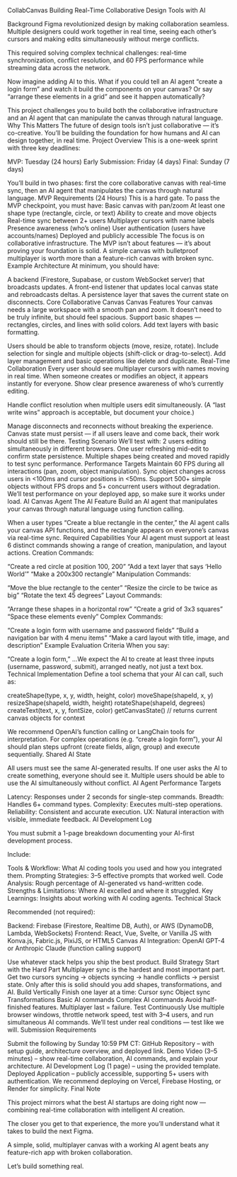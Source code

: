 CollabCanvas
Building Real-Time Collaborative Design Tools with AI

Background
Figma revolutionized design by making collaboration seamless. Multiple designers could work together in real time, seeing each other’s cursors and making edits simultaneously without merge conflicts.

This required solving complex technical challenges: real-time synchronization, conflict resolution, and 60 FPS performance while streaming data across the network.

Now imagine adding AI to this. What if you could tell an AI agent “create a login form” and watch it build the components on your canvas? Or say “arrange these elements in a grid” and see it happen automatically?

This project challenges you to build both the collaborative infrastructure and an AI agent that can manipulate the canvas through natural language.
Why This Matters
The future of design tools isn’t just collaborative — it’s co-creative. You’ll be building the foundation for how humans and AI can design together, in real time.
Project Overview
This is a one-week sprint with three key deadlines:

MVP: Tuesday (24 hours)
Early Submission: Friday (4 days)
Final: Sunday (7 days)

You’ll build in two phases: first the core collaborative canvas with real-time sync, then an AI agent that manipulates the canvas through natural language.
MVP Requirements (24 Hours)
This is a hard gate. To pass the MVP checkpoint, you must have:
 Basic canvas with pan/zoom
 At least one shape type (rectangle, circle, or text)
 Ability to create and move objects
 Real-time sync between 2+ users
 Multiplayer cursors with name labels
 Presence awareness (who’s online)
 User authentication (users have accounts/names)
 Deployed and publicly accessible
The focus is on collaborative infrastructure.
The MVP isn’t about features — it’s about proving your foundation is solid. A simple canvas with bulletproof multiplayer is worth more than a feature-rich canvas with broken sync.
Example Architecture
At minimum, you should have:

A backend (Firestore, Supabase, or custom WebSocket server) that broadcasts updates.
A front-end listener that updates local canvas state and rebroadcasts deltas.
A persistence layer that saves the current state on disconnects.
Core Collaborative Canvas
Canvas Features
Your canvas needs a large workspace with a smooth pan and zoom. It doesn’t need to be truly infinite, but should feel spacious. Support basic shapes — rectangles, circles, and lines with solid colors. Add text layers with basic formatting.

Users should be able to transform objects (move, resize, rotate). Include selection for single and multiple objects (shift-click or drag-to-select). Add layer management and basic operations like delete and duplicate.
Real-Time Collaboration 
Every user should see multiplayer cursors with names moving in real time. When someone creates or modifies an object, it appears instantly for everyone. Show clear presence awareness of who’s currently editing.

Handle conflict resolution when multiple users edit simultaneously. (A “last write wins” approach is acceptable, but document your choice.)

Manage disconnects and reconnects without breaking the experience. Canvas state must persist — if all users leave and come back, their work should still be there.
Testing Scenario
We’ll test with:
2 users editing simultaneously in different browsers.
One user refreshing mid-edit to confirm state persistence.
Multiple shapes being created and moved rapidly to test sync performance.
Performance Targets
Maintain 60 FPS during all interactions (pan, zoom, object manipulation).
Sync object changes across users in <100ms and cursor positions in <50ms.
Support 500+ simple objects without FPS drops and 5+ concurrent users without degradation.
We’ll test performance on your deployed app, so make sure it works under load.
AI Canvas Agent
The AI Feature
Build an AI agent that manipulates your canvas through natural language using function calling.

When a user types “Create a blue rectangle in the center,” the AI agent calls your canvas API functions, and the rectangle appears on everyone’s canvas via real-time sync.
Required Capabilities
Your AI agent must support at least 6 distinct commands showing a range of creation, manipulation, and layout actions.
Creation Commands:

“Create a red circle at position 100, 200”
“Add a text layer that says ‘Hello World’”
“Make a 200x300 rectangle”
Manipulation Commands:

“Move the blue rectangle to the center”
“Resize the circle to be twice as big”
“Rotate the text 45 degrees”
Layout Commands:

“Arrange these shapes in a horizontal row”
“Create a grid of 3x3 squares”
“Space these elements evenly”
Complex Commands:

“Create a login form with username and password fields”
“Build a navigation bar with 4 menu items”
“Make a card layout with title, image, and description”
Example Evaluation Criteria
When you say:

“Create a login form,” …We expect the AI to create at least three inputs (username, password, submit), arranged neatly, not just a text box.
Technical Implementation
Define a tool schema that your AI can call, such as:

createShape(type, x, y, width, height, color)
moveShape(shapeId, x, y)
resizeShape(shapeId, width, height)
rotateShape(shapeId, degrees)
createText(text, x, y, fontSize, color)
getCanvasState() // returns current canvas objects for context

We recommend OpenAI’s function calling or LangChain tools for interpretation.
For complex operations (e.g. “create a login form”), your AI should plan steps upfront (create fields, align, group) and execute sequentially.
Shared AI State

All users must see the same AI-generated results. If one user asks the AI to create something, everyone should see it. Multiple users should be able to use the AI simultaneously without conflict.
AI Agent Performance Targets

Latency: Responses under 2 seconds for single-step commands.
Breadth: Handles 6+ command types.
Complexity: Executes multi-step operations.
Reliability: Consistent and accurate execution.
UX: Natural interaction with visible, immediate feedback.
AI Development Log

You must submit a 1-page breakdown documenting your AI-first development process.

Include:

Tools & Workflow: What AI coding tools you used and how you integrated them.
Prompting Strategies: 3–5 effective prompts that worked well.
Code Analysis: Rough percentage of AI-generated vs hand-written code.
Strengths & Limitations: Where AI excelled and where it struggled.
Key Learnings: Insights about working with AI coding agents.
Technical Stack

Recommended (not required):

Backend: Firebase (Firestore, Realtime DB, Auth), or AWS (DynamoDB, Lambda, WebSockets)
Frontend: React, Vue, Svelte, or Vanilla JS with Konva.js, Fabric.js, PixiJS, or HTML5 Canvas
AI Integration: OpenAI GPT-4 or Anthropic Claude (function calling support)

Use whatever stack helps you ship the best product.
Build Strategy
Start with the Hard Part
Multiplayer sync is the hardest and most important part.
Get two cursors syncing → objects syncing → handle conflicts → persist state.
Only after this is solid should you add shapes, transformations, and AI.
Build Vertically
Finish one layer at a time:
Cursor sync
Object sync
Transformations
Basic AI commands
Complex AI commands
Avoid half-finished features. Multiplayer last = failure.
Test Continuously
Use multiple browser windows, throttle network speed, test with 3–4 users, and run simultaneous AI commands. We’ll test under real conditions — test like we will.
Submission Requirements

Submit the following by Sunday 10:59 PM CT:
GitHub Repository – with setup guide, architecture overview, and deployed link.
Demo Video (3–5 minutes) – show real-time collaboration, AI commands, and explain your architecture.
AI Development Log (1 page) – using the provided template.
Deployed Application – publicly accessible, supporting 5+ users with authentication.
We recommend deploying on Vercel, Firebase Hosting, or Render for simplicity.
Final Note

This project mirrors what the best AI startups are doing right now — combining real-time collaboration with intelligent AI creation. 

The closer you get to that experience, the more you’ll understand what it takes to build the next Figma.


A simple, solid, multiplayer canvas with a working AI agent beats any feature-rich app with broken collaboration.


Let’s build something real.

